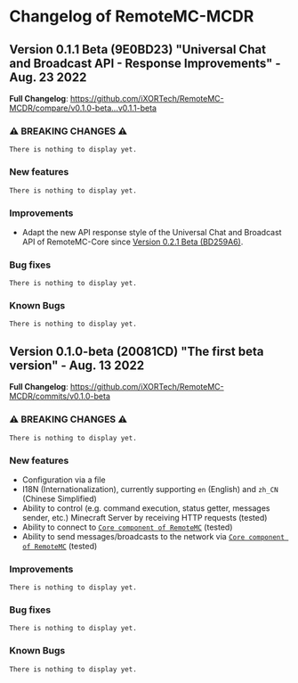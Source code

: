 # Changelog of RemoteMC-MCDR

## Version 0.1.1 Beta (9E0BD23) "Universal Chat and Broadcast API - Response Improvements" - Aug. 23 2022

**Full Changelog**: https://github.com/iXORTech/RemoteMC-MCDR/compare/v0.1.0-beta...v0.1.1-beta

### :warning: BREAKING CHANGES :warning:

`There is nothing to display yet.`

### New features

`There is nothing to display yet.`

### Improvements

- Adapt the new API response style of the Universal Chat and Broadcast API of RemoteMC-Core since [Version 0.2.1 Beta (BD259A6)](https://github.com/iXORTech/RemoteMC-Core/releases/tag/v0.2.1-beta).

### Bug fixes

`There is nothing to display yet.`

### Known Bugs

`There is nothing to display yet.`

## Version 0.1.0-beta (20081CD) "The first beta version" - Aug. 13 2022

**Full Changelog**: https://github.com/iXORTech/RemoteMC-MCDR/commits/v0.1.0-beta

### :warning: BREAKING CHANGES :warning:

`There is nothing to display yet.`

### New features

- Configuration via a file
- I18N (Internationalization), currently supporting `en` (English) and `zh_CN` (Chinese Simplified)
- Ability to control (e.g. command execution, status getter, messages sender, etc.) Minecraft Server by receiving HTTP requests (tested)
- Ability to connect to [`Core component of RemoteMC`](https://github.com/iXORTech/RemoteMC-Core) (tested)
- Ability to send messages/broadcasts to the network via [`Core component of RemoteMC`](https://github.com/iXORTech/RemoteMC-Core) (tested)

### Improvements

`There is nothing to display yet.`

### Bug fixes

`There is nothing to display yet.`

### Known Bugs

`There is nothing to display yet.`
